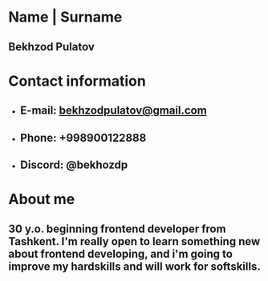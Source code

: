 # Name | Surname
## Bekhzod Pulatov

# Contact information
+ ## E-mail: bekhzodpulatov@gmail.com 
+ ## Phone: +998900122888
+ ## Discord: @bekhozdp

# About me
## 30 y.o. beginning frontend developer from Tashkent. I'm really open to learn something new about frontend developing, and i'm going to improve my hardskills and will work for softskills.
